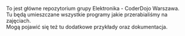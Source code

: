 To jest główne repozytorium grupy Elektronika - CoderDojo Warszawa. <BR>
Tu będą umieszczane wszystkie programy jakie przerabialiśmy na zajęciach. <BR>
Mogą pojawić się też tu dodatkowe przykłady oraz dokumentacja.
